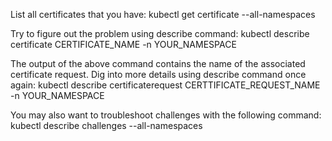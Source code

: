 
List all certificates that you have:
kubectl get certificate --all-namespaces

Try to figure out the problem using describe command:
kubectl describe certificate CERTIFICATE_NAME -n YOUR_NAMESPACE

The output of the above command contains the name of the associated certificate request. Dig into more details using describe command once again:
kubectl describe certificaterequest CERTTIFICATE_REQUEST_NAME -n YOUR_NAMESPACE

You may also want to troubleshoot challenges with the following command:
kubectl describe challenges --all-namespaces
